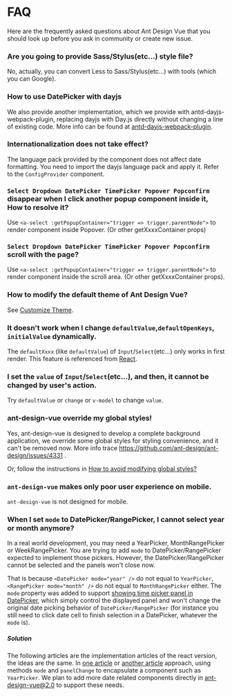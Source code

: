 # FAQ

Here are the frequently asked questions about Ant Design Vue that you should look up before you ask in community or create new issue.

### Are you going to provide Sass/Stylus(etc...) style file?

No, actually, you can convert Less to Sass/Stylus(etc...) with tools (which you can Google).

### How to use DatePicker with dayjs

We also provide another implementation, which we provide with antd-dayjs-webpack-plugin, replacing dayjs with Day.js directly without changing a line of existing code. More info can be found at [antd-dayjs-webpack-plugin](https://github.com/ant-design/antd-dayjs-webpack-plugin).

### Internationalization does not take effect?

The language pack provided by the component does not affect date formatting. You need to import the dayjs language pack and apply it. Refer to the `ConfigProvider` component.

### `Select Dropdown DatePicker TimePicker Popover Popconfirm` disappear when I click another popup component inside it, How to resolve it?

Use `<a-select :getPopupContainer="trigger => trigger.parentNode">` to render component inside Popover. (Or other getXxxxContainer props)

### `Select Dropdown DatePicker TimePicker Popover Popconfirm` scroll with the page?

Use `<a-select :getPopupContainer="trigger => trigger.parentNode">` to render component inside the scroll area. (Or other getXxxxContainer props).

### How to modify the default theme of Ant Design Vue?

See [Customize Theme](/docs/vue/customize-theme/).

### It doesn't work when I change `defaultValue`,`defaultOpenKeys`, `initialValue` dynamically.

The `defaultXxxx` (like `defaultValue`) of `Input`/`Select`(etc...) only works in first render. This feature is referenced from [React](https://facebook.github.io/react/docs/forms.html#controlled-components).

### I set the `value` of `Input`/`Select`(etc...), and then, it cannot be changed by user's action.

Try `defaultValue` or `change` or `v-model` to change `value`.

### ant-design-vue override my global styles!

Yes, ant-design-vue is designed to develop a complete background application, we override some global styles for styling convenience, and it can't be removed now. More info trace https://github.com/ant-design/ant-design/issues/4331 .

Or, follow the instructions in [How to avoid modifying global styles?](docs/react/customize-theme#How-to-avoid-modifying-global-styles-?)

### `ant-design-vue` makes only poor user experience on mobile.

`ant-design-vue` is not designed for mobile.

### When I set `mode` to DatePicker/RangePicker, I cannot select year or month anymore?

In a real world development, you may need a YearPicker, MonthRangePicker or WeekRangePicker. You are trying to add `mode` to DatePicker/RangePicker expected to implement those pickers. However, the DatePicker/RangePicker cannot be selected and the panels won't close now.

That is because `<DatePicker mode="year" />` do not equal to `YearPicker`, `<RangePicker mode="month" />` do not equal to `MonthRangePicker` either. The `mode` property was added to support [showing time picker panel in DatePicker](https://github.com/ant-design/ant-design/issues/5190), which simply control the displayed panel and won't change the original date picking behavior of `DatePicker/RangePicker` (for instance you still need to click date cell to finish selection in a DatePicker, whatever the `mode` is).

##### Solution

The following articles are the implementation articles of the react version, the ideas are the same. In [one article](https://juejin.im/post/5cf65c366fb9a07eca6968f9) or [another article](https://www.cnblogs.com/zyl-Tara/p/10197177.html) approach, using methods `mode` and `panelChange` to encapsulate a component such as `YearPicker`. We plan to add more date related components directly in ant-design-vue@2.0 to support these needs.

